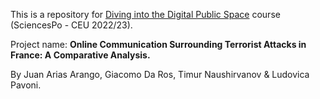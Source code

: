 This is a repository for [Diving into the Digital Public Space](https://courses.ceu.edu/courses/2022-2023/diving-digital-public-space-individual-behavioral-digital-traces-collective-social) course (SciencesPo - CEU 2022/23). 

Project name: <b>Online Communication Surrounding Terrorist Attacks in France: A Comparative Analysis.</b>

By Juan Arias Arango, Giacomo Da Ros, Timur Naushirvanov & Ludovica Pavoni.

